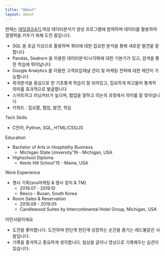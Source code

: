 ```yaml
---
title: "About"
layout: about
---
```


현재는 [데잇걸즈4기](https://brunch.co.kr/@dataitgirls2018),여성 데이터분석가 양성 프로그램에 참여하며 데이터를 활용하여 경쟁력을 키우기 위해 도전 중입니다.
- SQL 을 초급 이상으로 활용하며 쿼리에 대한 집요한 분석을 통해 새로운 발견을 잘 합니다
- Pandas, Seaborn 을 이용한 데이터분석/시각화에 대한 기본기가 있고, 검색을 통한 학습에 뛰어납니다
- Google Analytics 를 이용한 고객유입채널 관리 및 마케팅 전략에 대한 제안이 가능합니다
- 회귀분석을 중심으로 한 기초통계 학습이 잘 되어있고, 집요하게 파고들어 통계적 의미를 효과적으로 발굴합니다
- 스마트하고 러닝커브가 높으며, 협업을 잘하고 의논의 과정에서 의미를 잘 찾아냅니다
- 키워드 : 집요함, 협업, 발견, 학습


Tech Skills
- C언어, Python, SQL, HTML/CSS/JS



Education
- Bachelor of Arts in Hospitality Business
  - Michigan State University'19 - Michigan, USA
- Highschool Diploma
  - Kents Hill School'15 - Maine, USA



Work Experience
- 행사 기획(sns마케팅 & 행사 장치 & TM) 
  - 2019.07 - 2019.10
  - Bexco - Busan, South Korea 
- Room Sales & Reservation
  - 2018.09 - 2019.05
  - Candlewood Suites by Intercontinental Hotel Group, Michigan, USA



이런사람이에요
- 도전을 좋아합니다. 도전하며 한단계 한단계 성장하는 순간을 즐기는 레드불같은 사람입니다.
- 기록을 즐겨하고 중요하게 생각합니다. 일상을 글이나 영상으로 기록해두는 습관이 있습니다.
